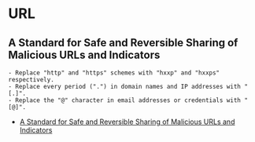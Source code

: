# URL

## A Standard for Safe and Reversible Sharing of Malicious URLs and Indicators

```text
- Replace "http" and "https" schemes with "hxxp" and "hxxps" respectively.
- Replace every period (".") in domain names and IP addresses with "[.]".
- Replace the "@" character in email addresses or credentials with "[@]".
```

- [A Standard for Safe and Reversible Sharing of Malicious URLs and Indicators](https://www.ietf.org/archive/id/draft-grimminck-safe-ioc-sharing-03.html)
